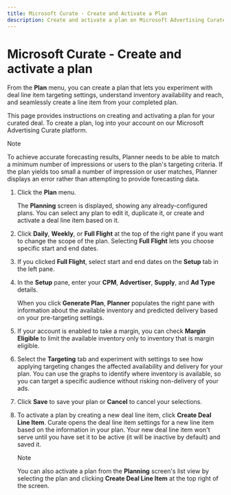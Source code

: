 ```yaml
---
title: Microsoft Curate - Create and Activate a Plan
description: Create and activate a plan on Microsoft Advertising Curate, experiment with targeting, check inventory, and seamlessly create line items from the completed plan.
---
```


# Microsoft Curate - Create and activate a plan

From the **Plan** menu, you can create a plan that lets you experiment with deal line item targeting settings, understand inventory availability and reach, and seamlessly create a line item from your completed plan.
  
This page provides instructions on creating and activating a plan for your curated deal. To create a plan, log into your account on our Microsoft Advertising Curate platform.

> [!NOTE]
> To achieve accurate forecasting results, Planner needs to be able to match a minimum number of impressions or users to the plan's targeting criteria. If the plan yields too small a number of impression or user matches, Planner displays an error rather than attempting to provide forecasting data.

1. Click the **Plan** menu.

    The **Planning** screen is displayed, showing any already-configured plans. You can select any plan to edit it, duplicate it, or create and activate a deal line item based on it.

1. Click **Daily**, **Weekly**, or **Full Flight** at the top of the right pane if you want to change the scope of the plan. Selecting **Full Flight** lets you choose specific start and end dates.

1. If you clicked **Full Flight**, select start and end dates on the **Setup** tab in the left pane.

1. In the **Setup** pane, enter your **CPM**, **Advertiser**, **Supply**, and **Ad Type** details.

   When you click **Generate Plan**, **Planner** populates the right pane with information about the available inventory and predicted delivery based on your pre-targeting settings.

1. If your account is enabled to take a margin, you can check **Margin Eligible** to limit the available inventory only to inventory that is margin eligible.

1. Select the **Targeting** tab and experiment with settings to see how applying targeting changes the affected availability and delivery for your plan. You can use the graphs to identify where inventory is available, so you can target a specific audience without risking non-delivery of your ads.

1. Click **Save** to save your plan or **Cancel** to cancel your selections.

1. To activate a plan by creating a new deal line item, click **Create Deal Line Item**. Curate opens the deal line item settings for a new line item based on the information in your plan. Your new deal line item won't serve until you have set it to be active (it will be inactive by default) and saved it.

   > [!NOTE]
   > You can also activate a plan from the **Planning** screen's list view by selecting the plan and clicking **Create Deal Line Item** at the top right of the screen.
